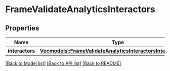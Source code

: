 # FrameValidateAnalyticsInteractors

## Properties

Name | Type | Description | Notes
------------ | ------------- | ------------- | -------------
**interactors** | [**Vec<models::FrameValidateAnalyticsInteractorsInteractorsInner>**](FrameValidateAnalyticsInteractors_interactors_inner.md) |  | 

[[Back to Model list]](../README.md#documentation-for-models) [[Back to API list]](../README.md#documentation-for-api-endpoints) [[Back to README]](../README.md)


